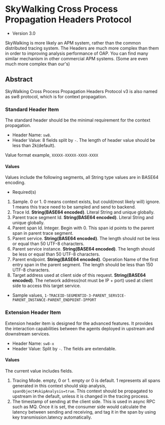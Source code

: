 # SkyWalking Cross Process Propagation Headers Protocol
* Version 3.0

SkyWalking is more likely an APM system, rather than the common distributed tracing system. 
The Headers are much more complex than them in order to improving analysis performance of OAP. 
You can find many similar mechanism in other commercial APM systems. (Some are even much more complex than our's)

## Abstract
SkyWalking Cross Process Propagation Headers Protocol v3 is also named as sw8 protocol, which is for context propagation.

### Standard Header Item
The standard header should be the minimal requirement for the context propagation.
* Header Name: `sw8`.
* Header Value: 8 fields split by `-`. The length of header value should be less than 2k(default).

Value format example, `XXXXX-XXXXX-XXXX-XXXX`

#### Values
Values include the following segments, all String type values are in BASE64 encoding.

- Required(s)
1. Sample. 0 or 1. 0 means context exists, but could(most likely will) ignore. 1 means this trace need to be sampled and send to backend. 
1. Trace Id. **String(BASE64 encoded)**. Literal String and unique globally.
1. Parent trace segment Id. **String(BASE64 encoded)**. Literal String and unique globally.
1. Parent span Id. Integer. Begin with 0. This span id points to the parent span in parent trace segment.
1. Parent service.  **String(BASE64 encoded)**. The length should not be less or equal than 50 UTF-8 characters.
1. Parent service instance.  **String(BASE64 encoded)**.  The length should be less or equal than 50 UTF-8 characters.
1. Parent endpoint. **String(BASE64 encoded)**. Operation Name of the first entry span in the parent segment. The length should be less than 150 UTF-8 characters.
1. Target address used at client side of this request. **String(BASE64 encoded)**. The network address(not must be IP + port) used at client side to access this target
service.

- Sample values, 
`1-TRACEID-SEGMENTID-3-PARENT_SERVICE-PARENT_INSTANCE-PARENT_ENDPOINT-IPPORT`

### Extension Header Item
Extension header item is designed for the advanced features. It provides the interaction capabilities between the agents
deployed in upstream and downstream services.
* Header Name: `sw8-x`
* Header Value: Split by `-`. The fields are extendable.

#### Values
The current value includes fields.
1. Tracing Mode. empty, 0 or 1. empty or 0 is default. 1 represents all spans generated in this context should skip analysis,
`spanObject#skipAnalysis=true`. This context should be propagated to upstream in the default, unless it is changed in the 
tracing process.
2. The timestamp of sending at the client side. This is used in async RPC such as MQ. Once it is set, the consumer side would calculate the latency between sending and receiving, and tag it in the span by using key transmission.latency automatically.


